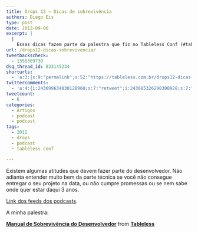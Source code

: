 ```yaml
---
title: Drops 12 – Dicas de sobrevivência
authors: Diego Eis
type: post
date: 2012-09-06
excerpt: |
  |
    Essas dicas fazem parte da palestra que fiz no Tableless Conf (#tablelessconf).
url: /drops12-dicas-sobrevivencia/
tweetbackscheck:
  - 1356389730
dsq_thread_id: 833145234
shorturls:
  - 'a:3:{s:9:"permalink";s:52:"https://tableless.com.br/drops12-dicas-sobrevivencia/";s:7:"tinyurl";s:26:"https://tinyurl.com/9t24xdx";s:4:"isgd";s:19:"https://is.gd/uqDzdy";}'
twittercomments:
  - 'a:4:{i:243699634030120960;s:7:"retweet";i:243685326290300928;s:7:"retweet";i:264878748086726656;s:7:"retweet";i:263627015830245376;s:7:"retweet";}'
tweetcount:
  - 6
categories:
  - Artigos
  - podcast
  - podcast
tags:
  - 2012
  - drops
  - podcast
  - tableless conf

---
```

Existem algumas atitudes que devem fazer parte do desenvolvedor. Não adianta entender muito bem da parte técnica se você não consegue entregar o seu projeto na data, ou não cumpre promessas ou se nem sabe onde quer estar daqui 3 anos.



[Link dos feeds dos podcasts][1].

A minha palestra:
   


<div style="margin-bottom:5px">
  <strong> <a href="https://www.slideshare.net/diegoeis/manual-de-sobrevivncia-do-desenvolvedor" title="Manual de Sobrevivência do Desenvolvedor" target="_blank">Manual de Sobrevivência do Desenvolvedor</a> </strong> from <strong><a href="https://www.slideshare.net/diegoeis" target="_blank">Tableless</a></strong>
</div>

 [1]: https://tableless.com.br/categoria/podcasts/feed